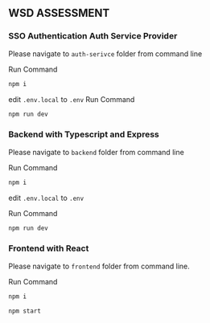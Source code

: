 ## WSD ASSESSMENT

### SSO Authentication Auth Service Provider

Please navigate to `auth-serivce` folder from command line

Run Command

```sh
npm i
```

edit `.env.local` to `.env`
Run Command

```sh
npm run dev
```

### Backend with Typescript and Express

Please navigate to `backend` folder from command line

Run Command

```sh
npm i
```

edit `.env.local` to `.env`

Run Command

```sh
npm run dev
```

### Frontend with React

Please navigate to `frontend` folder from command line.

Run Command

```sh
npm i
```

```sh
npm start
```
